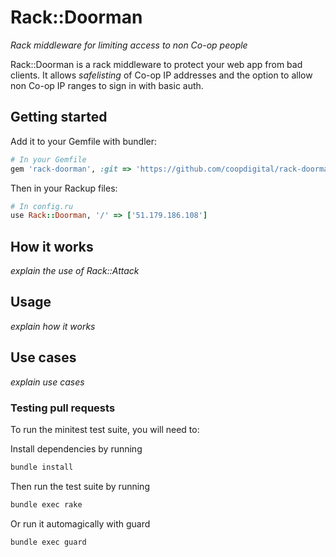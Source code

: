# Rack::Doorman
*Rack middleware for limiting access to non Co-op people*

Rack::Doorman is a rack middleware to protect your web app from bad clients.
It allows *safelisting* of Co-op IP addresses and the option to allow non Co-op IP ranges to sign in with basic auth.

## Getting started

Add it to your Gemfile with bundler:

```ruby
# In your Gemfile
gem 'rack-doorman', :git => 'https://github.com/coopdigital/rack-doorman'
```

Then in your Rackup files:

```ruby
# In config.ru
use Rack::Doorman, '/' => ['51.179.186.108']
```

## How it works

*explain the use of Rack::Attack*

## Usage

*explain how it works*

## Use cases

*explain use cases*

### Testing pull requests

To run the minitest test suite, you will need to:

Install dependencies by running
```sh
bundle install
```

Then run the test suite by running
```sh
bundle exec rake
```

Or run it automagically with guard
```sh
bundle exec guard
```
